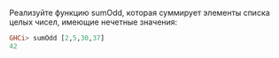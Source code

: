Реализуйте функцию sumOdd, которая суммирует элементы списка целых чисел, имеющие нечетные значения:

```haskell
GHCi> sumOdd [2,5,30,37]
42
```